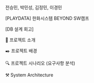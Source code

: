 
전승민, 박민성, 김정민, 이경민

 [PLAYDATA] 한화시스템 BEYOND SW캠프




[DB 설계 회고]



🎯 프로젝트 소개



✒️ 프로젝트 배경



🔍 프로젝트 시나리오 (요구사항 분석)



⚒️ System Architecture
